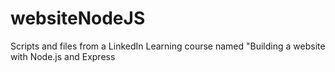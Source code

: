 # websiteNodeJS
Scripts and files from a LinkedIn Learning course named "Building a website with Node.js and Express

